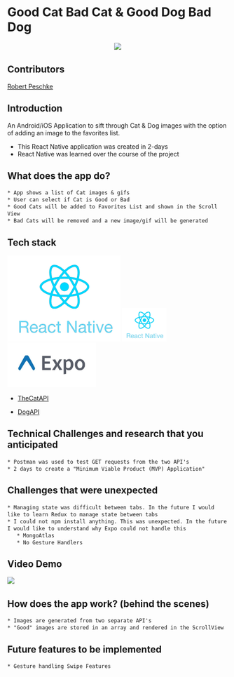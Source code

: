 # Good Cat Bad Cat      &      Good Dog Bad Dog

<p align="center">
   <img src="./20191113-100729-480x986.gif">
</p>

## Contributors

[Robert Peschke](https://github.com/RSP531)

## Introduction

An Android/iOS Application to sift through Cat & Dog images with the option of adding an image to the favorites list.

- This React Native application was created in 2-days
- React Native was learned over the course of the project

## What does the app do? 

    * App shows a list of Cat images & gifs
    * User can select if Cat is Good or Bad
    * Good Cats will be added to Favorites List and shown in the Scroll View
    * Bad Cats will be removed and a new image/gif will be generated
    
## Tech stack
 ![#React Native](React_Native_logo.png)
 <img src="./React_Native_logo.png" width="20%" height="20%">
 <img src="./Expo.jpeg" width="40%" height="40%">

 * [TheCatAPI](https://thecatapi.com/)
 
 * [DogAPI](https://dog.ceo/dog-api/)

## Technical Challenges and research that you anticipated

    * Postman was used to test GET requests from the two API's
    * 2 days to create a "Minimum Viable Product (MVP) Application"
  
## Challenges that were unexpected

    * Managing state was difficult between tabs. In the future I would like to learn Redux to manage state between tabs
    * I could not npm install anything. This was unexpected. In the future I would like to understand why Expo could not handle this
       * MongoAtlas
       * No Gesture Handlers
  
## Video Demo

![](second.gif)
  
## How does the app work? (behind the scenes)

    * Images are generated from two separate API's
    * "Good" images are stored in an array and rendered in the ScrollView

## Future features to be implemented

    * Gesture handling Swipe Features 
